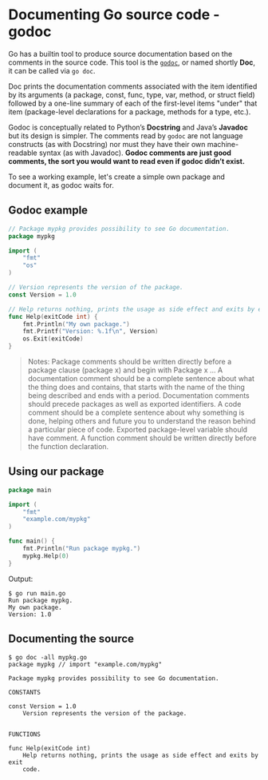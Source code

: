 # Documenting Go source code - godoc

Go has a builtin tool to produce source documentation based on the comments in the source code.
This tool is the [`godoc`](https://go.dev/cmd/godoc/), or named shortly **Doc**, it can be called via `go doc`.

Doc prints the documentation comments associated with the item identified by its arguments (a package, const, func, type, var, method, or struct field) followed by a one-line summary of each of the first-level items "under" that item (package-level declarations for a package, methods for a type, etc.).

Godoc is conceptually related to Python’s **Docstring** and Java’s **Javadoc** but its design is simpler. The comments read by `godoc` are not language constructs (as with Docstring) nor must they have their own machine-readable syntax (as with Javadoc). **Godoc comments are just good comments, the sort you would want to read even if godoc didn’t exist.**

To see a working example, let's create a simple own package and document it, as godoc waits for.

## Godoc example

```go
// Package mypkg provides possibility to see Go documentation.
package mypkg

import (
    "fmt"
    "os"
)

// Version represents the version of the package.
const Version = 1.0

// Help returns nothing, prints the usage as side effect and exits by exit code.
func Help(exitCode int) {
    fmt.Println("My own package.")
    fmt.Printf("Version: %.1f\n", Version)
    os.Exit(exitCode)
}
```

> Notes: Package comments should be written directly before a package clause (package x) and begin with Package x ... A documentation comment should be a complete sentence about what the thing does and contains, that starts with the name of the thing being described and ends with a period. Documentation comments should precede packages as well as exported identifiers. A code comment should be a complete sentence about why something is done, helping others and future you to understand the reason behind a particular piece of code. Exported package-level variable should have comment. A function comment should be written directly before the function declaration.

## Using our package

```go
package main

import (
    "fmt"
    "example.com/mypkg"
)

func main() {
    fmt.Println("Run package mypkg.")
    mypkg.Help(0)
}
```

Output:

```text
$ go run main.go
Run package mypkg.
My own package.
Version: 1.0
```

## Documenting the source

```text
$ go doc -all mypkg.go
package mypkg // import "example.com/mypkg"

Package mypkg provides possibility to see Go documentation.

CONSTANTS

const Version = 1.0
    Version represents the version of the package.


FUNCTIONS

func Help(exitCode int)
    Help returns nothing, prints the usage as side effect and exits by exit
    code.

```
